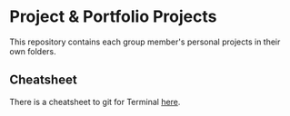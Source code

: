# Project & Portfolio Projects
This repository contains each group member's personal projects in their own folders.

## Cheatsheet
There is a cheatsheet to git for Terminal [here](https://github.com/FullSailPortfolio1/Project/blob/master/Git%20Cheatsheet.pdf).
